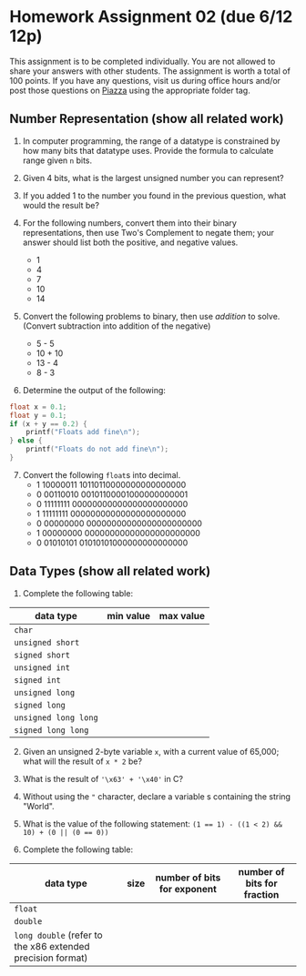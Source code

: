 # Homework Assignment 02 (due 6/12 12p)

This assignment is to be completed individually.  You are not allowed to share your answers with other students.  The assignment is worth a total of 100 points.  If you have any questions, visit us during office hours and/or post those questions on [Piazza](https://piazza.com) using the appropriate folder tag.

## Number Representation (show all related work)

1. In computer programming, the range of a datatype is constrained by how many bits that datatype uses. Provide the formula to calculate range given `n` bits.

2. Given 4 bits, what is the largest unsigned number you can represent?

3. If you added 1 to the number you found in the previous question, what would the result be?

4. For the following numbers, convert them into their binary representations, then use Two's Complement to negate them; your answer should list both the positive, and negative values.
    * 1
    * 4
    * 7
    * 10
    * 14

5. Convert the following problems to binary, then use *addition* to solve. (Convert subtraction into addition of the negative)
    * 5 - 5
    * 10 + 10
    * 13 - 4
    * 8 - 3

6. Determine the output of the following:
```c
float x = 0.1;
float y = 0.1;
if (x + y == 0.2) {
    printf("Floats add fine\n");
} else {
    printf("Floats do not add fine\n");
}
```

7. Convert the following `float`s into decimal.
    * 1 10000011 10110110000000000000000
    * 0 00110010 00101100001000000000001
    * 0 11111111 00000000000000000000000
    * 1 11111111 00000000000000000000000
    * 0 00000000 00000000000000000000000
    * 1 00000000 00000000000000000000000
    * 0 01010101 01010101000000000000000


## Data Types (show all related work)

1. Complete the following table:

data type            | min value | max value 	
---------------------|-----------|-----------	
`char`               |           |
`unsigned short`     |           |
`signed short`       |           |
`unsigned int`       |           |
`signed int`         |           |
`unsigned long`      |           |
`signed long`        |           |
`unsigned long long` |           |
`signed long long`   |           |

2. Given an unsigned 2-byte variable `x`, with a current value of 65,000; what will the result of `x * 2` be? 

3. What is the result of `'\x63' + '\x40'` in C?

4. Without using the `"` character, declare a variable s containing the string "World".

5. What is the value of the following statement: 
`(1 == 1) - ((1 < 2) && 10) + (0 || (0 == 0))`

6. Complete the following table:

data type | size | number of bits for exponent | number of bits for fraction
----------|------|-----------------------------|-------------------------------
`float`     |      |   |
`double`    |      |   |
`long double` (refer to the x86 extended precision format) |    |   |

